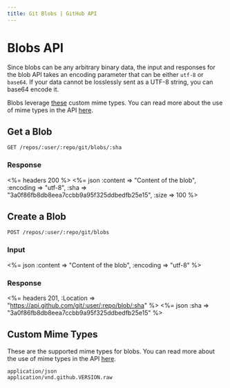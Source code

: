 ```yaml
---
title: Git Blobs | GitHub API
---
```


# Blobs API

Since blobs can be any arbitrary binary data, the input and responses
for the blob API takes an encoding parameter that can be either `utf-8`
or `base64`.  If your data cannot be losslessly sent as a UTF-8 string,
you can base64 encode it.

Blobs leverage [these](#custom-mime-types) custom mime types. You can
read more about the use of mime types in the API [here](/v3/mime/).

## Get a Blob

    GET /repos/:user/:repo/git/blobs/:sha

### Response

<%= headers 200 %>
<%= json
    :content => "Content of the blob",
    :encoding => "utf-8",
    :sha => "3a0f86fb8db8eea7ccbb9a95f325ddbedfb25e15",
    :size => 100 %>

## Create a Blob

    POST /repos/:user/:repo/git/blobs

### Input

<%= json :content => "Content of the blob", :encoding => "utf-8" %>

### Response

<%= headers 201,
      :Location => "https://api.github.com/git/:user/:repo/blob/:sha" %>
<%= json :sha => "3a0f86fb8db8eea7ccbb9a95f325ddbedfb25e15" %>

## Custom Mime Types

These are the supported mime types for blobs. You can read more about the
use of mime types in the API [here](/v3/mime/).

    application/json
    application/vnd.github.VERSION.raw
